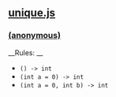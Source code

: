 ## [unique.js](unique.js)

### [(anonymous)](unique.js#L3-11)

__Rules: __

  - `() -> int`
  - `(int a = 0) -> int`
  - `(int a = 0, int b) -> int`


